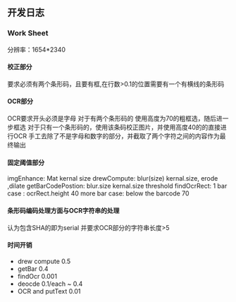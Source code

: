 ## 开发日志
### Work Sheet
分辨率：1654*2340
#### 校正部分
要求必须有两个条形码，且要有框,在行数>0.1的位置需要有一个有横线的条形码
#### OCR部分
OCR要求开头必须是字母
对于有两个条形码的
使用高度为70的粗框选，随后进一步框选
对于只有一个条形码的，使用该条码校正图片，并使用高度40的的直接进行OCR
手工去除了不是字母和数字的部分，并截取了两个字符之间的内容作为最终输出
#### 固定阈值部分
imgEnhance: Mat kernal size
drewCompute: blur(size) kernal.size, erode ,dilate
getBarCodePostion: blur.size kernal.size threshold
findOcrRect: 
    1 bar case : ocrRect.height 40
    more bar case: below the barcode 70
#### 条形码编码处理方面与OCR字符串的处理
认为包含SHA的即为serial
并要求OCR部分的字符串长度>5

#### 时间开销
- drew compute 0.5
- getBar 0.4
- findOcr 0.001
- deocde 0.1/each ~ 0.4
- OCR and putText 0.01
